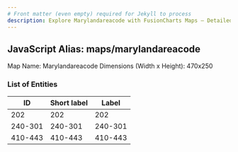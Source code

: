 ```yaml
---
# Front matter (even empty) required for Jekyll to process
description: Explore Marylandareacode with FusionCharts Maps – Detailed features for seamless integration. Try now & enhance your data visualization today! 
---
```


## JavaScript Alias: maps/marylandareacode

Map Name: Marylandareacode
Dimensions (Width x Height): 470x250





### List of Entities

ID | Short label | Label
---|---|---|
202|202|202
240-301|240-301|240-301
410-443|410-443|410-443

